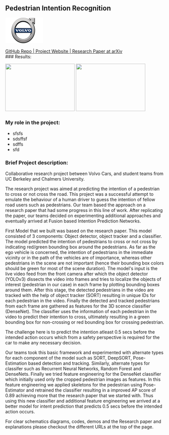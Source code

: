 ## Pedestrian Intention Recognition

<p align='left'>
<img src="images/volvo.png?raw=true" width="120" height="80"/>
</p>
<a href='https://github.com/mjpramirez/Volvo-DataX' target = "_blank">
GitHub Repo | 
</a>
<a href='https://matthew29tang.github.io/pid-model/#/' target = "_blank">
Project Website | 
</a>
<a href='https://arxiv.org/abs/2005.07796' target = "_blank">
Research Paper at arXiv
</a>
<br>
### Results:
<p align='left'>
<img src="images/modelA.gif?raw=true" width="220" height="150"/>
<img src="images/modelC.gif?raw=true" width="220" height="150"/>
</p>


### My role in the project:

- sfsfs
- sdsffsf
- sdffs
- sfd

### Brief Project description:

Collaborative research project between Volvo Cars, and student teams from UC Berkeley and Chalmers University.

The research project was aimed at predicting the intention of a pedestrian to cross or not cross the road. This project was a successful attempt to emulate the behaviour of a human driver to guess the intention of fellow road users such as pedestrians. Our team based the approach on a research paper that had some progress in this line of work. After replicating the paper, our teams decided on experimenting additional approaches and eventually arrived at Fusion based Intention Prediction Networks.

First Model that we built was based on the research paper. This model consisted of 3 components: Object detector, object tracker and a classifier. The model predicted the intention of pedestrians to cross or not cross by indicating red/green bounding box around the pedestrians. As far as the ego vehicle is concerned, the intention of pedestrians in the immediate vicinity or in the path of the vehicles are of importance, whereas other pedestrians in the scene are not important (hence their bounding box colors should be green for most of the scene duration). The model's input is the live video feed from the front camera after which the object detector (YOLOv3) dissects the video into frames and tries to localize the objects of interest (pedestrian in our case) in each frame by plotting bounding boxes around them. After this stage, the detected pedestrians in the video are tracked with the help of object tracker (SORT) resulting in unique IDs for each pedestrian in the video. Finally the detected and tracked pedestrians from each frame are gathered as features for the 3D scence classifier (DenseNet). The classifier uses the information of each pedestrian in the video to predict their intention to cross, ultimately resulting in a green bounding box for non-crossing or red bounding box for crossing pedestrian. 

The challenge here is to predict the intention atleast 0.5 secs before the intended action occurs which from a safety perspective is required for the car to make any necessary decision. 

Our teams took this basic framework and experimented with alternate types for each component of the model such as SORT, DeepSORT, Pose-Estimation based detection and tracking. Similarly, alternate types for classifer such as Recurrent Neural Networks, Random Forest and DenseNets. Finally we tried feature engineering for the DenseNet classifier which initially used only the cropped pedestrian images as features. In this feature engineering we applied skeletons for the pedestrian using Pose-Estimator and retrained the classifier resulting in a improved AP score of 0.89 achieving more that the research paper that we started with. Thus using this new classifier and additional feature engineering we arrived at a better model for intent prediction that predicts 0.5 secs before the intended action occurs.

For clear schematics diagrams, codes, demos and the Research paper and explanations please checkout the different URLs at the top of the page.
